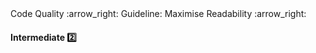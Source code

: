 <link rel="stylesheet" href="{{baseUrl}}/css/textbook.css">

<div class="website-content">

<div id="path">Code Quality :arrow_right: Guideline: Maximise Readability :arrow_right:</div>

<div id="title">

#### Intermediate :two:

</div>

<div id="body">

<panel header="**Structure Code Logically**"
    type="seamless" alt="indentation">
  <include src="../../practices/structureCodeLogically/index.md#main" />
</panel>

<panel header="**Do not 'Trip Up' the Reader**"
    type="seamless" alt="indentation">
  <include src="../../practices/dontTripReader/index.md#main" />
</panel>

<panel header="**Practice KISSing**"
    type="seamless" alt="indentation">
  <include src="../../practices/practiceKISSing/index.md#main" />
</panel>

<panel header="**SLAP Hard**"
    type="seamless" alt="indentation">
  <include src="../../practices/slapHard/index.md#main" />
</panel>

</div>

<div id="extras">

<include src="exercises.md" />

<div>

</div>

